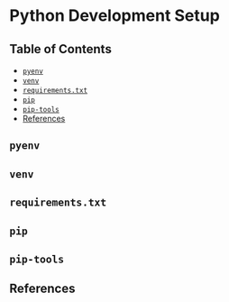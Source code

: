 # Python Development Setup

## Table of Contents

<!-- START doctoc generated TOC please keep comment here to allow auto update -->
<!-- DON'T EDIT THIS SECTION, INSTEAD RE-RUN doctoc TO UPDATE -->

- [`pyenv`](#pyenv)
- [`venv`](#venv)
- [`requirements.txt`](#requirementstxt)
- [`pip`](#pip)
- [`pip-tools`](#pip-tools)
- [References](#references)

<!-- END doctoc generated TOC please keep comment here to allow auto update -->

## `pyenv`

## `venv`

## `requirements.txt`

## `pip`

## `pip-tools`

## References
